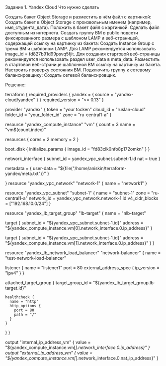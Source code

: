 Задание 1. Yandex Cloud
Что нужно сделать

Создать бакет Object Storage и разместить в нём файл с картинкой:
Создать бакет в Object Storage с произвольным именем (например, имя_студента_дата).
Положить в бакет файл с картинкой.
Сделать файл доступным из интернета.
Создать группу ВМ в public подсети фиксированного размера с шаблоном LAMP и веб-страницей, содержащей ссылку на картинку из бакета:
Создать Instance Group с тремя ВМ и шаблоном LAMP. Для LAMP рекомендуется использовать image_id = fd827b91d99psvq5fjit.
Для создания стартовой веб-страницы рекомендуется использовать раздел user_data в meta_data.
Разместить в стартовой веб-странице шаблонной ВМ ссылку на картинку из бакета.
Настроить проверку состояния ВМ.
Подключить группу к сетевому балансировщику:
Создать сетевой балансировщик.

Решение:

terraform {
  required_providers {
    yandex = {
      source = "yandex-cloud/yandex"
    }
  }
  required_version = ">= 0.13"
}


provider "yandex" {
  token     = "your tocken"
  cloud_id  = "ruslan-cloud"
  folder_id = "your_folder_id"
  zone      = "ru-central1-a"
}

resource "yandex_compute_instance" "vm" {
  count = 3
  name = "vm${count.index}"

  resources {
    cores  = 2
    memory = 2
  }

  boot_disk {
    initialize_params {
      image_id = "fd83clk0nfo8p172omkn"
    }
  }

  network_interface {
    subnet_id = yandex_vpc_subnet.subnet-1.id
    nat       = true
  }
  
  metadata = {
    user-data = "${file("/home/aniskin/terraform-yandex/meta.txt")}"
  }

}
resource "yandex_vpc_network" "network-1" {
  name = "network1"
}

resource "yandex_vpc_subnet" "subnet-1" {
  name           = "subnet-1"
  zone           = "ru-central1-a"
  network_id     = yandex_vpc_network.network-1.id
  v4_cidr_blocks = ["192.168.10.0/24"]
}


resource "yandex_lb_target_group" "lb-target" {
  name      = "nlb-target"
  
  target {
    subnet_id = "${yandex_vpc_subnet.subnet-1.id}"
    address   = "${yandex_compute_instance.vm[0].network_interface.0.ip_address}"
  }

  target {
    subnet_id = "${yandex_vpc_subnet.subnet-1.id}"
    address   = "${yandex_compute_instance.vm[1].network_interface.0.ip_address}"
  }
}


resource "yandex_lb_network_load_balancer" "network-balancer" {
  name = "test-network-load-balancer"

  listener {
    name = "listener1"
    port = 80
    external_address_spec {
      ip_version = "ipv4"
    }
  }

  attached_target_group {
    target_group_id = "${yandex_lb_target_group.lb-target.id}"

    healthcheck {
      name = "http"
      http_options {
        port = 80
        path = "/"
      }
    }
  }
}

  output "internal_ip_address_vm" {
     value = "${yandex_compute_instance.vm[*].network_interface.0.ip_address}"
   }
   output "external_ip_address_vm" {
     value = "${yandex_compute_instance.vm[*].network_interface.0.nat_ip_address}"
   }
